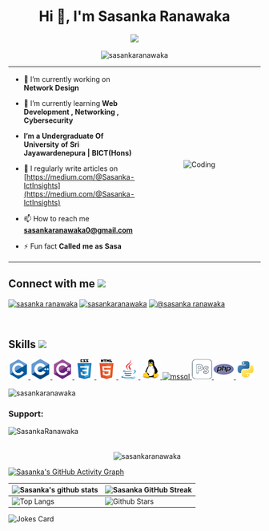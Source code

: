 <h1 align="center">Hi 👋, I'm Sasanka Ranawaka</h1>
<p align="center">
  <a href="https://github.com/DenverCoder1/readme-typing-svg"><img src="https://readme-typing-svg.herokuapp.com?font=Time+New+Roman&color=cyan&size=25&center=true&vCenter=true&width=600&height=100&lines=A+Pashionated+Netwrok+Designer...&hearts;++;Continuous+Learner,;Blogger,;Active+Learner"></a>
</p>
<p align="center"> <img src="https://komarev.com/ghpvc/?username=sasankaranawaka&label=Profile%20views&color=0e75b6&style=flat" alt="sasankaranawaka" /> </p>

<table align="center">
<tr border="none">
<td width="50%" align="left">

- 🔭 I’m currently working on **Network Design**
  
- 🌱 I’m currently learning **Web Development , Networking , Cybersecurity**
  
- **I’m a Undergraduate Of University of Sri Jayawardenepura | BICT(Hons)**
  
- 📝 I regularly write articles on [https://medium.com/@Sasanka-IctInsights](https://medium.com/@Sasanka-IctInsights)
  
- 📫 How to reach me **sasankaranawaka0@gmail.com**
  
- ⚡ Fun fact **Called me as Sasa**
  
</td>
<td width="50%" align="center">
  <img align="center" alt="Coding" width="450" src="https://repository-images.githubusercontent.com/588181932/e36ec678-7984-4cdd-8e4c-a3932772ff8e">
</td>
</tr>
</table>













<h2> Connect with me <img src='https://raw.githubusercontent.com/ShahriarShafin/ShahriarShafin/main/Assets/handshake.gif' width="100px"> </h2>
<p align="left">
<a href="https://linkedin.com/in/sasanka ranawaka" target="blank"><img align="center" src="https://raw.githubusercontent.com/rahuldkjain/github-profile-readme-generator/master/src/images/icons/Social/linked-in-alt.svg" alt="sasanka ranawaka" height="30" width="40" /></a>
<a href="https://kaggle.com/sasankaranawaka" target="blank"><img align="center" src="https://raw.githubusercontent.com/rahuldkjain/github-profile-readme-generator/master/src/images/icons/Social/kaggle.svg" alt="sasankaranawaka" height="30" width="40" /></a>
<a href="https://medium.com/@sasanka ranawaka" target="blank"><img align="center" src="https://raw.githubusercontent.com/rahuldkjain/github-profile-readme-generator/master/src/images/icons/Social/medium.svg" alt="@sasanka ranawaka" height="30" width="40" /></a>
</p>
</br>

<h2> Skills <img src = "https://media2.giphy.com/media/QssGEmpkyEOhBCb7e1/giphy.gif?cid=ecf05e47a0n3gi1bfqntqmob8g9aid1oyj2wr3ds3mg700bl&rid=giphy.gif" width = 32px> </h2>
<p align="left"> <a href="https://www.cprogramming.com/" target="_blank" rel="noreferrer"> <img src="https://raw.githubusercontent.com/devicons/devicon/master/icons/c/c-original.svg" alt="c" width="40" height="40"/> </a> <a href="https://www.w3schools.com/cpp/" target="_blank" rel="noreferrer"> <img src="https://raw.githubusercontent.com/devicons/devicon/master/icons/cplusplus/cplusplus-original.svg" alt="cplusplus" width="40" height="40"/> </a> <a href="https://www.w3schools.com/cs/" target="_blank" rel="noreferrer"> <img src="https://raw.githubusercontent.com/devicons/devicon/master/icons/csharp/csharp-original.svg" alt="csharp" width="40" height="40"/> </a> <a href="https://www.w3schools.com/css/" target="_blank" rel="noreferrer"> <img src="https://raw.githubusercontent.com/devicons/devicon/master/icons/css3/css3-original-wordmark.svg" alt="css3" width="40" height="40"/> </a> <a href="https://www.w3.org/html/" target="_blank" rel="noreferrer"> <img src="https://raw.githubusercontent.com/devicons/devicon/master/icons/html5/html5-original-wordmark.svg" alt="html5" width="40" height="40"/> </a> <a href="https://www.java.com" target="_blank" rel="noreferrer"> <img src="https://raw.githubusercontent.com/devicons/devicon/master/icons/java/java-original.svg" alt="java" width="40" height="40"/> </a> <a href="https://www.linux.org/" target="_blank" rel="noreferrer"> <img src="https://raw.githubusercontent.com/devicons/devicon/master/icons/linux/linux-original.svg" alt="linux" width="40" height="40"/> </a> <a href="https://www.microsoft.com/en-us/sql-server" target="_blank" rel="noreferrer"> <img src="https://www.svgrepo.com/show/303229/microsoft-sql-server-logo.svg" alt="mssql" width="40" height="40"/> </a> <a href="https://www.photoshop.com/en" target="_blank" rel="noreferrer"> <img src="https://raw.githubusercontent.com/devicons/devicon/master/icons/photoshop/photoshop-line.svg" alt="photoshop" width="40" height="40"/> </a> <a href="https://www.php.net" target="_blank" rel="noreferrer"> <img src="https://raw.githubusercontent.com/devicons/devicon/master/icons/php/php-original.svg" alt="php" width="40" height="40"/> </a> <a href="https://www.python.org" target="_blank" rel="noreferrer"> <img src="https://raw.githubusercontent.com/devicons/devicon/master/icons/python/python-original.svg" alt="python" width="40" height="40"/> </a> </p>

<p><img align="center" src="https://github-readme-stats.vercel.app/api/top-langs?username=sasankaranawaka&show_icons=true&locale=en&layout=compact" alt="sasankaranawaka" /></p>


<h3 align="left">Support:</h3>
<p><a href="https://www.buymeacoffee.com/SasankaRanawaka"> <img align="left" src="https://cdn.buymeacoffee.com/buttons/v2/default-yellow.png" height="50" width="210" alt="SasankaRanawaka" /></a></p><br><br>

<p><img align="center" src="https://github-readme-stats.vercel.app/api/top-langs?username=sasankaranawaka&show_icons=true&locale=en&layout=compact" alt="sasankaranawaka" /></p>

[![Sasanka's GitHub Activity Graph](https://activity-graph.herokuapp.com/graph?username=Aditya664&theme=tokyonight)](https://git.io/praveenscience)

| ![Sasanka's github stats](https://github-readme-stats.vercel.app/api?username=SasankaRanawaka&show_icons=true&theme=tokyonight) | ![Sasanka GitHub Streak](https://github-readme-streak-stats.herokuapp.com/?user=SasankaRanawaka&theme=tokyonight) |
| --- | --- |
| ![Top Langs](https://github-readme-stats.vercel.app/api/top-langs/?username=SasankaRanawaka&theme=tokyonight) | ![Github Stars](https://github-readme-stats.vercel.app/api?username=SasankaRanawaka&show_icons=true&locale=en&count_private=true&hide_rank=true&custom_title=My%20GitHub%20Stats&disable_animations=true&theme=tokyonight) |

![Jokes Card](https://readme-jokes.vercel.app/api?theme=tokyonight)

